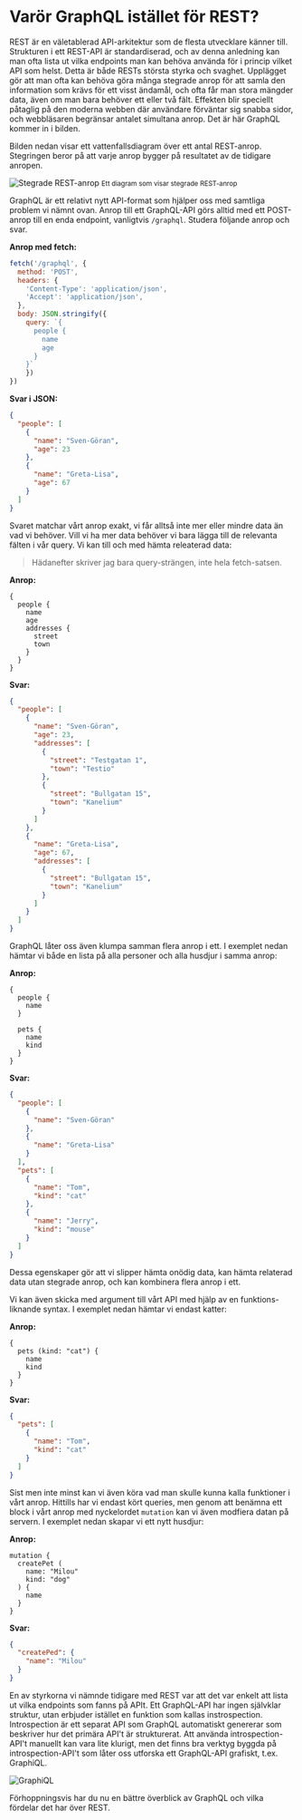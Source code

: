 # Varör GraphQL istället för REST?

REST är en väletablerad API-arkitektur som de flesta utvecklare känner till.
Strukturen i ett REST-API är standardiserad, och av denna anledning kan man ofta
lista ut vilka endpoints man kan behöva använda för i princip vilket API som
helst. Detta är både RESTs största styrka och svaghet. Upplägget gör att man
ofta kan behöva göra många stegrade anrop för att samla den information som
krävs för ett visst ändamål, och ofta får man stora mängder data, även om man
bara behöver ett eller två fält. Effekten blir speciellt påtaglig på den moderna
webben där användare förväntar sig snabba sidor, och webbläsaren begränsar
antalet simultana anrop. Det är här GraphQL kommer in i bilden.

Bilden nedan visar ett vattenfallsdiagram över ett antal REST-anrop. Stegringen
beror på att varje anrop bygger på resultatet av de tidigare anropen.

![Stegrade REST-anrop](rest-stagger.png) <small>Ett diagram som visar stegrade
REST-anrop</small>

GraphQL är ett relativt nytt API-format som hjälper oss med samtliga problem vi
nämnt ovan. Anrop till ett GraphQL-API görs alltid med ett POST-anrop till en
enda endpoint, vanligtvis `/graphql`. Studera följande anrop och svar.

**Anrop med fetch:**
```js
fetch('/graphql', {
  method: 'POST',
  headers: {
    'Content-Type': 'application/json',
    'Accept': 'application/json',
  },
  body: JSON.stringify({
    query: `{
      people {
        name
        age
      }
    }`
    })
})
```

**Svar i JSON:**
```json
{
  "people": [
    {
      "name": "Sven-Göran",
      "age": 23
    },
    {
      "name": "Greta-Lisa",
      "age": 67
    }
  ]
}
```

Svaret matchar vårt anrop exakt, vi får alltså inte mer eller mindre data än vad
vi behöver. Vill vi ha mer data behöver vi bara lägga till de relevanta fälten i
vår query. Vi kan till och med hämta releaterad data:

> Hädanefter skriver jag bara query-strängen, inte hela fetch-satsen.

**Anrop:**
```gql
{
  people {
    name
    age
    addresses {
      street
      town
    }
  }
}
```

**Svar:**
```json
{
  "people": [
    {
      "name": "Sven-Göran",
      "age": 23,
      "addresses": [
        {
          "street": "Testgatan 1",
          "town": "Testio"
        },
        {
          "street": "Bullgatan 15",
          "town": "Kanelium"
        }
      ]
    },
    {
      "name": "Greta-Lisa",
      "age": 67,
      "addresses": [
        {
          "street": "Bullgatan 15",
          "town": "Kanelium"
        }
      ]
    }
  ]
}
```

GraphQL låter oss även klumpa samman flera anrop i ett. I exemplet nedan hämtar
vi både en lista på alla personer och alla husdjur i samma anrop:


**Anrop:**
```gql
{
  people {
    name
  }

  pets {
    name
    kind
  }
}
```

**Svar:**
```json
{
  "people": [
    {
      "name": "Sven-Göran"
    },
    {
      "name": "Greta-Lisa"
    }
  ],
  "pets": [
    {
      "name": "Tom",
      "kind": "cat"
    },
    {
      "name": "Jerry",
      "kind": "mouse"
    }
  ]
}
```

Dessa egenskaper gör att vi slipper hämta onödig data, kan hämta relaterad data
utan stegrade anrop, och kan kombinera flera anrop i ett.

Vi kan även skicka med argument till vårt API med hjälp av en funktions-liknande
syntax. I exemplet nedan hämtar vi endast katter:

**Anrop:**
```gql
{
  pets (kind: "cat") {
    name
    kind
  }
}
```

**Svar:**
```json
{
  "pets": [
    {
      "name": "Tom",
      "kind": "cat"
    }
  ]
}
```

Sist men inte minst kan vi även köra vad man skulle kunna kalla funktioner i
vårt anrop. Hittills har vi endast kört queries, men genom att benämna ett block
i vårt anrop med nyckelordet `mutation` kan vi även modfiera datan på servern. I
exemplet nedan skapar vi ett nytt husdjur:

**Anrop:**
```gql
mutation {
  createPet (
    name: "Milou"
    kind: "dog"
  ) {
    name
  }
}
```

**Svar:**
```json
{
  "createPed": {
    "name": "Milou"
  }
}
```

En av styrkorna vi nämnde tidigare med REST var att det var enkelt att lista ut
vilka endpoints som fanns på APIt. Ett GraphQL-API har ingen självklar struktur,
utan erbjuder istället en funktion som kallas instrospection. Introspection är
ett separat API som GraphQL automatiskt genererar som beskriver hur det primära
API't är strukturerat. Att använda introspection-API't manuellt kan vara lite
klurigt, men det finns bra verktyg byggda på introspection-API't som låter oss
utforska ett GraphQL-API grafiskt, t.ex. GraphiQL.

![GraphiQL](graphiql.png)

Förhoppningsvis har du nu en bättre överblick av GraphQL och vilka fördelar det
har över REST.
